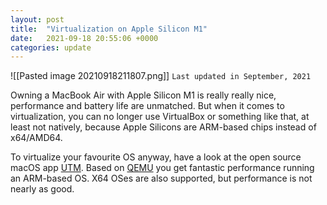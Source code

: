```yaml
---
layout: post
title:  "Virtualization on Apple Silicon M1"
date:   2021-09-18 20:55:06 +0000
categories: update
---
```


![[Pasted image 20210918211807.png]]
`Last updated in September, 2021`

Owning a MacBook Air with Apple Silicon M1 is really really nice, performance and battery life are unmatched. 
But when it comes to virtualization, you can no longer use VirtualBox or something like that, at least not natively, because Apple Silicons are ARM-based chips instead of x64/AMD64.

To virtualize your favourite OS anyway, have a look at the open source macOS app [UTM](https://mac.getutm.app).
Based on [QEMU](https://www.qemu.org) you get fantastic performance running an ARM-based OS. X64 OSes are also supported, but performance is not nearly as good.